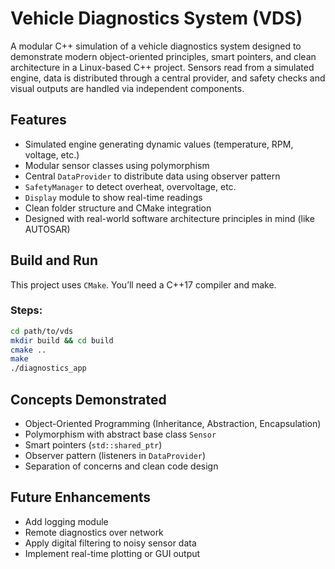 # Vehicle Diagnostics System (VDS)

A modular C++ simulation of a vehicle diagnostics system designed to demonstrate modern object-oriented principles, smart pointers, and clean architecture in a Linux-based C++ project. Sensors read from a simulated engine, data is distributed through a central provider, and safety checks and visual outputs are handled via independent components.

## Features

- Simulated engine generating dynamic values (temperature, RPM, voltage, etc.)
- Modular sensor classes using polymorphism
- Central `DataProvider` to distribute data using observer pattern
- `SafetyManager` to detect overheat, overvoltage, etc.
- `Display` module to show real-time readings
- Clean folder structure and CMake integration
- Designed with real-world software architecture principles in mind (like AUTOSAR)

## Build and Run

This project uses `CMake`. You’ll need a C++17 compiler and make.

### Steps:

```bash
cd path/to/vds
mkdir build && cd build
cmake ..
make
./diagnostics_app
```

## Concepts Demonstrated

- Object-Oriented Programming (Inheritance, Abstraction, Encapsulation)
- Polymorphism with abstract base class `Sensor`
- Smart pointers (`std::shared_ptr`)
- Observer pattern (listeners in `DataProvider`)
- Separation of concerns and clean code design

## Future Enhancements

- Add logging module
- Remote diagnostics over network
- Apply digital filtering to noisy sensor data
- Implement real-time plotting or GUI output
